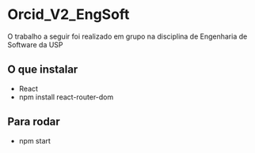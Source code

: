 # Orcid_V2_EngSoft
O trabalho a seguir foi realizado em grupo na disciplina de Engenharia de Software da USP

## O que instalar
- React
- npm install react-router-dom

## Para rodar
- npm start

